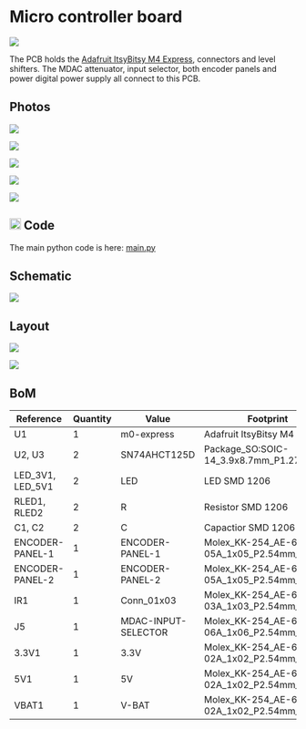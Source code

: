 # Micro controller board

[![](../../images/page-break-1.png)](#)

The PCB holds the [Adafruit ItsyBitsy M4 Express](https://learn.adafruit.com/introducing-adafruit-itsybitsy-m4), connectors and level shifters. The MDAC attenuator, input selector, both encoder panels and power digital power supply all connect to this PCB.

## Photos

![](../../images/mcu_board_1.jpg)

![](../../images/mcu_board_2.jpg)

![](../../images/mcu_board_3.jpg)

![](../../images/mcu_board_5.jpg)

![](../../images/mcu_board_3d.png)

## <a href="#"><img src="https://raw.githubusercontent.com/FutureSharks/preamp-two/master/images/logo-adafruit_blinka_angles-left.svg?sanitize=true" width="20"></a> Code

The main python code is here: [main.py](../../code/main.py)

## Schematic

![](../../images/mcu_board_schematic.png)

## Layout

![](../../images/mcu_board_pcb_front.png)

![](../../images/mcu_board_pcb_back.png)

## BoM

| Reference        | Quantity | Value                    | Footprint                                                      |
|------------------|----------|--------------------------|----------------------------------------------------------------|
| U1               | 1        | m0-express               | Adafruit ItsyBitsy M4 Express                      |
| U2, U3           | 2        | SN74AHCT125D             | Package_SO:SOIC-14_3.9x8.7mm_P1.27mm                           |
| LED_3V1, LED_5V1 | 2        | LED                      | LED SMD 1206    |
| RLED1, RLED2     | 2        | R                        | Resistor SMD 1206    |
| C1, C2           | 2        | C                        | Capactior SMD 1206      |
| ENCODER-PANEL-1  | 1        | ENCODER-PANEL-1          | Molex_KK-254_AE-6410-05A_1x05_P2.54mm_Vertical |
| ENCODER-PANEL-2  | 1        | ENCODER-PANEL-2          | Molex_KK-254_AE-6410-05A_1x05_P2.54mm_Vertical |
| IR1              | 1        | Conn_01x03               | Molex_KK-254_AE-6410-03A_1x03_P2.54mm_Vertical |
| J5               | 1        | MDAC-INPUT-SELECTOR      | Molex_KK-254_AE-6410-06A_1x06_P2.54mm_Vertical |
| 3.3V1            | 1        | 3.3V                     | Molex_KK-254_AE-6410-02A_1x02_P2.54mm_Vertical |
| 5V1              | 1        | 5V                       | Molex_KK-254_AE-6410-02A_1x02_P2.54mm_Vertical |
| VBAT1            | 1        | V-BAT                    | Molex_KK-254_AE-6410-02A_1x02_P2.54mm_Vertical |
